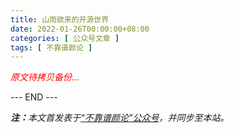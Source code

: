```yaml
---
title: 山雨欲来的开源世界
date: 2022-01-26T00:00:00+08:00
categories: [ 公众号文章 ]
tags: [ 不靠谱颜论 ]
---
```


<font color=red><i>原文待拷贝备份...</i></font>

<div class="p-5 text-center">--- END ---</div>

<i><b>注：</b>本文首发表于[“不靠谱颜论”公众号](https://mp.weixin.qq.com/s/i1U8PeJLX6aXYx6e0Y20Uw)，并同步至本站。</i>
